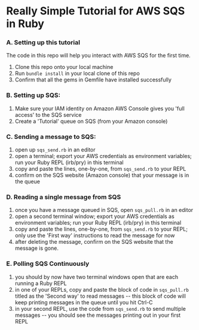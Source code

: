# Really Simple Tutorial for AWS SQS in Ruby

### A. Setting up this tutorial
The code in this repo will help you interact with AWS SQS for the first time.

1. Clone this repo onto your local machine
2. Run `bundle install` in your local clone of this repo
3. Confirm that all the gems in Gemfile have installed successfully

### B. Setting up SQS:
1. Make sure your IAM identity on Amazon AWS Console gives you 'full access' to the SQS service
2. Create a 'Tutorial' queue on SQS (from your Amazon console)

### C. Sending a message to SQS:
1. open up `sqs_send.rb` in an editor
2. open a terminal; export your AWS credentials as environment variables; run your Ruby REPL (irb/pry) in this terminal
3. copy and paste the lines, one-by-one, from `sqs_send.rb` to your REPL
4. confirm on the SQS website (Amazon console) that your message is in the queue

### D. Reading a single message from SQS
1. once you have a message queued in SQS, open `sqs_pull.rb` in an editor
2. open a second terminal window; export your AWS credentials as environment variables; run your Ruby REPL (irb/pry) in this terminal
2. copy and paste the lines, one-by-one, from `sqs_send.rb` to your REPL; only use the 'First way' instructions to read the message for now
3. after deleting the message, confirm on the SQS website that the message is gone.

### E. Polling SQS Continuously
1. you should by now have two terminal windows open that are each running a Ruby REPL
2. in one of your REPLs, copy and paste the block of code in `sqs_pull.rb` titled as the 'Second way' to read messages -- this block of code will keep printing messages in the queue until you hit Ctrl-C
3. in your second REPL, use the code from `sqs_send.rb` to send multiple messages -- you should see the messages printing out in your first REPL
